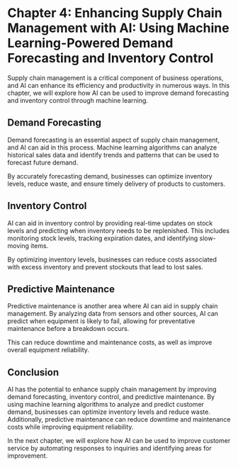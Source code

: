 Chapter 4: Enhancing Supply Chain Management with AI: Using Machine Learning-Powered Demand Forecasting and Inventory Control
=============================================================================================================================

Supply chain management is a critical component of business operations, and AI can enhance its efficiency and productivity in numerous ways. In this chapter, we will explore how AI can be used to improve demand forecasting and inventory control through machine learning.

Demand Forecasting
------------------

Demand forecasting is an essential aspect of supply chain management, and AI can aid in this process. Machine learning algorithms can analyze historical sales data and identify trends and patterns that can be used to forecast future demand.

By accurately forecasting demand, businesses can optimize inventory levels, reduce waste, and ensure timely delivery of products to customers.

Inventory Control
-----------------

AI can aid in inventory control by providing real-time updates on stock levels and predicting when inventory needs to be replenished. This includes monitoring stock levels, tracking expiration dates, and identifying slow-moving items.

By optimizing inventory levels, businesses can reduce costs associated with excess inventory and prevent stockouts that lead to lost sales.

Predictive Maintenance
----------------------

Predictive maintenance is another area where AI can aid in supply chain management. By analyzing data from sensors and other sources, AI can predict when equipment is likely to fail, allowing for preventative maintenance before a breakdown occurs.

This can reduce downtime and maintenance costs, as well as improve overall equipment reliability.

Conclusion
----------

AI has the potential to enhance supply chain management by improving demand forecasting, inventory control, and predictive maintenance. By using machine learning algorithms to analyze and predict customer demand, businesses can optimize inventory levels and reduce waste. Additionally, predictive maintenance can reduce downtime and maintenance costs while improving equipment reliability.

In the next chapter, we will explore how AI can be used to improve customer service by automating responses to inquiries and identifying areas for improvement.
